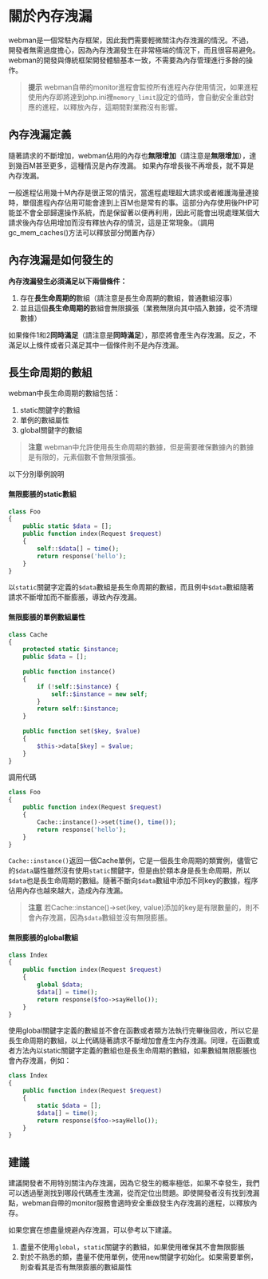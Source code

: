 # 關於內存洩漏
webman是一個常駐內存框架，因此我們需要輕微關注內存洩漏的情況。不過，開發者無需過度擔心，因為內存洩漏發生在非常極端的情況下，而且很容易避免。webman的開發與傳統框架開發體驗基本一致，不需要為內存管理進行多餘的操作。

> **提示**
> webman自帶的monitor進程會監控所有進程內存使用情況，如果進程使用內存即將達到php.ini裡`memory_limit`設定的值時，會自動安全重啟對應的進程，以釋放內存，這期間對業務沒有影響。

## 內存洩漏定義
隨著請求的不斷增加，webman佔用的內存也**無限增加**（請注意是**無限增加**），達到幾百M甚至更多，這種情況是內存洩漏。
如果內存增長後不再增長，就不算是內存洩漏。

一般進程佔用幾十M內存是很正常的情況，當進程處理超大請求或者維護海量連接時，單個進程內存佔用可能會達到上百M也是常有的事。這部分內存使用後PHP可能並不會全部歸還操作系統，而是保留著以便再利用，因此可能會出現處理某個大請求後內存佔用增加而沒有釋放內存的情況，這是正常現象。（調用gc_mem_caches()方法可以釋放部分閒置內存）

## 內存洩漏是如何發生的
**內存洩漏發生必須滿足以下兩個條件：**
1. 存在**長生命周期的**數組（請注意是長生命周期的數組，普通數組沒事）
2. 並且這個**長生命周期的**數組會無限擴張（業務無限向其中插入數據，從不清理數據）

如果條件1和2**同時滿足**（請注意是**同時滿足**），那麼將會產生內存洩漏。反之，不滿足以上條件或者只滿足其中一個條件則不是內存洩漏。

## 長生命周期的數組

webman中長生命周期的數組包括：
1. static關鍵字的數組
2. 單例的數組屬性
3. global關鍵字的數組

> **注意**
> webman中允許使用長生命周期的數據，但是需要確保數據內的數據是有限的，元素個數不會無限擴張。

以下分別舉例說明

#### 無限膨脹的static數組
```php
class Foo
{
    public static $data = [];
    public function index(Request $request)
    {
        self::$data[] = time();
        return response('hello');
    }
}
```

以`static`關鍵字定義的`$data`數組是長生命周期的數組，而且例中`$data`數組隨著請求不斷增加而不斷膨脹，導致內存洩漏。

#### 無限膨脹的單例數組屬性
```php
class Cache
{
    protected static $instance;
    public $data = [];
    
    public function instance()
    {
        if (!self::$instance) {
            self::$instance = new self;
        }
        return self::$instance;
    }
    
    public function set($key, $value)
    {
        $this->data[$key] = $value;
    }
}
```

調用代碼
```php
class Foo
{
    public function index(Request $request)
    {
        Cache::instance()->set(time(), time());
        return response('hello');
    }
}
```

`Cache::instance()`返回一個Cache單例，它是一個長生命周期的類實例，儘管它的`$data`屬性雖然沒有使用`static`關鍵字，但是由於類本身是長生命周期，所以`$data`也是長生命周期的數組。隨著不斷向`$data`數組中添加不同key的數據，程序佔用內存也越來越大，造成內存洩漏。

> **注意**
> 若Cache::instance()->set(key, value)添加的key是有限數量的，則不會內存洩漏，因為`$data`數組並沒有無限膨脹。

#### 無限膨脹的global數組
```php
class Index
{
    public function index(Request $request)
    {
        global $data;
        $data[] = time();
        return response($foo->sayHello());
    }
}
```
使用global關鍵字定義的數組並不會在函數或者類方法執行完畢後回收，所以它是長生命周期的數組，以上代碼隨著請求不斷增加會產生內存洩漏。同理，在函數或者方法內以static關鍵字定義的數組也是長生命周期的數組，如果數組無限膨脹也會內存洩漏，例如：
```php
class Index
{
    public function index(Request $request)
    {
        static $data = [];
        $data[] = time();
        return response($foo->sayHello());
    }
}
```

## 建議
建議開發者不用特別關注內存洩漏，因為它發生的概率極低，如果不幸發生，我們可以透過壓測找到哪段代碼產生洩漏，從而定位出問題。即使開發者沒有找到洩漏點，webman自帶的monitor服務會適時安全重啟發生內存洩漏的進程，以釋放內存。

如果您實在想盡量規避內存洩漏，可以參考以下建議。
1. 盡量不使用`global`，`static`關鍵字的數組，如果使用確保其不會無限膨脹
2. 對於不熟悉的類，盡量不使用單例，使用new關鍵字初始化。如果需要單例，則查看其是否有無限膨脹的數組屬性